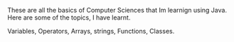 These are all the basics of Computer Sciences that Im learnign using Java.
Here are some of the topics, I have learnt.

Variables, Operators, Arrays, strings, Functions, Classes.
